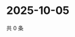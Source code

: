 # 2025-10-05

共 0 条

<!-- BEGIN ZHIHUVIDEO -->
<!-- 最后更新时间 Sun Oct 05 2025 00:11:42 GMT+0800 (China Standard Time) -->

<!-- END ZHIHUVIDEO -->
